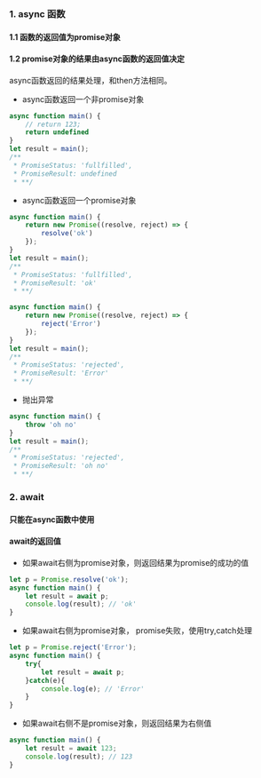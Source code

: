 ### 1. async 函数
#### 1.1 函数的返回值为promise对象
#### 1.2 promise对象的结果由async函数的返回值决定
async函数返回的结果处理，和then方法相同。
* async函数返回一个非promise对象
```javascript
async function main() {
    // return 123;
    return undefined
}
let result = main();
/**
 * PromiseStatus: 'fullfilled',
 * PromiseResult: undefined 
 * **/
```

* async函数返回一个promise对象
```javascript
async function main() {
    return new Promise((resolve, reject) => {
        resolve('ok')
    });
}
let result = main();
/**
 * PromiseStatus: 'fullfilled',
 * PromiseResult: 'ok' 
 * **/
```
```javascript
async function main() {
    return new Promise((resolve, reject) => {
        reject('Error')
    });
}
let result = main();
/**
 * PromiseStatus: 'rejected',
 * PromiseResult: 'Error' 
 * **/
```

* 抛出异常
```javascript
async function main() {
    throw 'oh no'
}
let result = main();
/**
 * PromiseStatus: 'rejected',
 * PromiseResult: 'oh no' 
 * **/
```

### 2. await
#### 只能在async函数中使用
#### await的返回值
* 如果await右侧为promise对象，则返回结果为promise的成功的值
```javascript
let p = Promise.resolve('ok');
async function main() {
    let result = await p;
    console.log(result); // 'ok'
}
```
* 如果await右侧为promise对象， promise失败，使用try,catch处理
```javascript
let p = Promise.reject('Error');
async function main() {
    try{
        let result = await p;
    }catch(e){
        console.log(e); // 'Error'
    }
}
```
* 如果await右侧不是promise对象，则返回结果为右侧值
```javascript
async function main() {
    let result = await 123;
    console.log(result); // 123
}
```